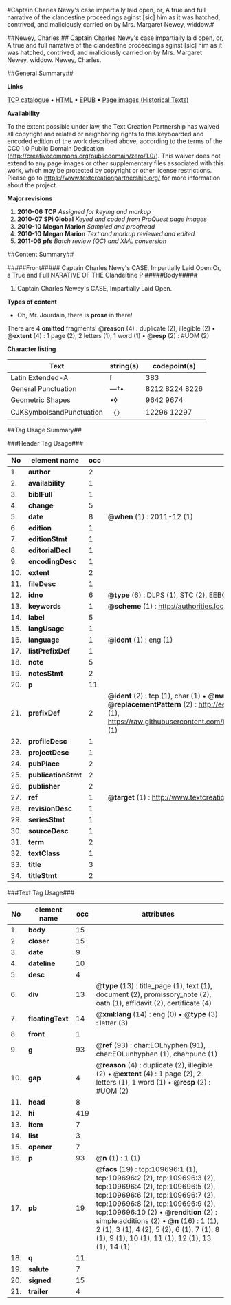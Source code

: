 #Captain Charles Newy's case impartially laid open, or, A true    and full narrative of the clandestine proceedings aginst [sic] him as it was hatched, contrived, and maliciously carried on by Mrs. Margaret  Newey, widdow.#

##Newey, Charles.##
Captain Charles Newy's case impartially laid open, or, A true    and full narrative of the clandestine proceedings aginst [sic] him as it was hatched, contrived, and maliciously carried on by Mrs. Margaret  Newey, widdow.
Newey, Charles.

##General Summary##

**Links**

[TCP catalogue](http://www.ota.ox.ac.uk/tcp/)  • 
[HTML](http://tei.it.ox.ac.uk/tcp/Texts-HTML/free/A53/A53097.html)  • 
[EPUB](http://tei.it.ox.ac.uk/tcp/Texts-EPUB/free/A53/A53097.epub) • 
[Page images (Historical Texts)](https://historicaltexts.jisc.ac.uk/eebo-24421544e)

**Availability**

To the extent possible under law, the Text Creation Partnership has waived all copyright and related or neighboring rights to this keyboarded and encoded edition of the work described above, according to the terms of the CC0 1.0 Public Domain Dedication (http://creativecommons.org/publicdomain/zero/1.0/). This waiver does not extend to any page images or other supplementary files associated with this work, which may be protected by copyright or other license restrictions. Please go to https://www.textcreationpartnership.org/ for more information about the project.

**Major revisions**

1. __2010-06__ __TCP__ *Assigned for keying and markup*
1. __2010-07__ __SPi Global__ *Keyed and coded from ProQuest page images*
1. __2010-10__ __Megan Marion__ *Sampled and proofread*
1. __2010-10__ __Megan Marion__ *Text and markup reviewed and edited*
1. __2011-06__ __pfs__ *Batch review (QC) and XML conversion*

##Content Summary##

#####Front#####
Captain Charles Newy's CASE, Impartially Laid Open:Or, a True and Full NARATIVE OF THE Clandeſtine P
#####Body#####

1. Captain Charles Newey's CASE, Impartially Laid Open.

**Types of content**

  * Oh, Mr. Jourdain, there is **prose** in there!

There are 4 **omitted** fragments! 
 @__reason__ (4) : duplicate (2), illegible (2)  •  @__extent__ (4) : 1 page (2), 2 letters (1), 1 word (1)  •  @__resp__ (2) : #UOM (2)

**Character listing**


|Text|string(s)|codepoint(s)|
|---|---|---|
|Latin Extended-A|ſ|383|
|General Punctuation|—†•|8212 8224 8226|
|Geometric Shapes|▪◊|9642 9674|
|CJKSymbolsandPunctuation|〈〉|12296 12297|

##Tag Usage Summary##

###Header Tag Usage###

|No|element name|occ|attributes|
|---|---|---|---|
|1.|__author__|2||
|2.|__availability__|1||
|3.|__biblFull__|1||
|4.|__change__|5||
|5.|__date__|8| @__when__ (1) : 2011-12 (1)|
|6.|__edition__|1||
|7.|__editionStmt__|1||
|8.|__editorialDecl__|1||
|9.|__encodingDesc__|1||
|10.|__extent__|2||
|11.|__fileDesc__|1||
|12.|__idno__|6| @__type__ (6) : DLPS (1), STC (2), EEBO-CITATION (1), OCLC (1), VID (1)|
|13.|__keywords__|1| @__scheme__ (1) : http://authorities.loc.gov/ (1)|
|14.|__label__|5||
|15.|__langUsage__|1||
|16.|__language__|1| @__ident__ (1) : eng (1)|
|17.|__listPrefixDef__|1||
|18.|__note__|5||
|19.|__notesStmt__|2||
|20.|__p__|11||
|21.|__prefixDef__|2| @__ident__ (2) : tcp (1), char (1)  •  @__matchPattern__ (2) : ([0-9\-]+):([0-9IVX]+) (1), (.+) (1)  •  @__replacementPattern__ (2) : http://eebo.chadwyck.com/downloadtiff?vid=$1&page=$2 (1), https://raw.githubusercontent.com/textcreationpartnership/Texts/master/tcpchars.xml#$1 (1)|
|22.|__profileDesc__|1||
|23.|__projectDesc__|1||
|24.|__pubPlace__|2||
|25.|__publicationStmt__|2||
|26.|__publisher__|2||
|27.|__ref__|1| @__target__ (1) : http://www.textcreationpartnership.org/docs/. (1)|
|28.|__revisionDesc__|1||
|29.|__seriesStmt__|1||
|30.|__sourceDesc__|1||
|31.|__term__|2||
|32.|__textClass__|1||
|33.|__title__|3||
|34.|__titleStmt__|2||


###Text Tag Usage###

|No|element name|occ|attributes|
|---|---|---|---|
|1.|__body__|15||
|2.|__closer__|15||
|3.|__date__|9||
|4.|__dateline__|10||
|5.|__desc__|4||
|6.|__div__|13| @__type__ (13) : title_page (1), text (1), document (2), promissory_note (2), oath (1), affidavit (2), certificate (4)|
|7.|__floatingText__|14| @__xml:lang__ (14) : eng (0)  •  @__type__ (3) : letter (3)|
|8.|__front__|1||
|9.|__g__|93| @__ref__ (93) : char:EOLhyphen (91), char:EOLunhyphen (1), char:punc (1)|
|10.|__gap__|4| @__reason__ (4) : duplicate (2), illegible (2)  •  @__extent__ (4) : 1 page (2), 2 letters (1), 1 word (1)  •  @__resp__ (2) : #UOM (2)|
|11.|__head__|8||
|12.|__hi__|419||
|13.|__item__|7||
|14.|__list__|3||
|15.|__opener__|7||
|16.|__p__|93| @__n__ (1) : 1 (1)|
|17.|__pb__|19| @__facs__ (19) : tcp:109696:1 (1), tcp:109696:2 (2), tcp:109696:3 (2), tcp:109696:4 (2), tcp:109696:5 (2), tcp:109696:6 (2), tcp:109696:7 (2), tcp:109696:8 (2), tcp:109696:9 (2), tcp:109696:10 (2)  •  @__rendition__ (2) : simple:additions (2)  •  @__n__ (16) : 1 (1), 2 (1), 3 (1), 4 (2), 5 (2), 6 (1), 7 (1), 8 (1), 9 (1), 10 (1), 11 (1), 12 (1), 13 (1), 14 (1)|
|18.|__q__|11||
|19.|__salute__|7||
|20.|__signed__|15||
|21.|__trailer__|4||
